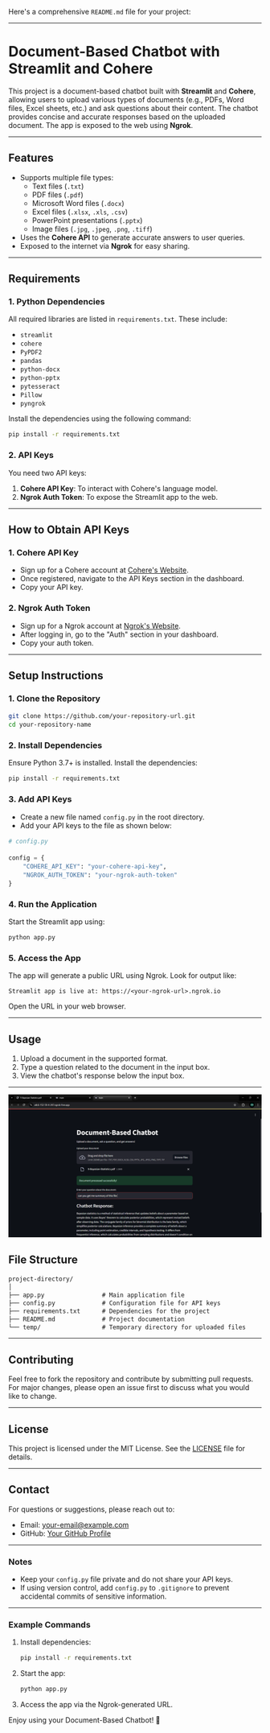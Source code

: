 Here's a comprehensive `README.md` file for your project:

---

# **Document-Based Chatbot with Streamlit and Cohere**

This project is a document-based chatbot built with **Streamlit** and **Cohere**, allowing users to upload various types of documents (e.g., PDFs, Word files, Excel sheets, etc.) and ask questions about their content. The chatbot provides concise and accurate responses based on the uploaded document. The app is exposed to the web using **Ngrok**.

---

## **Features**
- Supports multiple file types:
  - Text files (`.txt`)
  - PDF files (`.pdf`)
  - Microsoft Word files (`.docx`)
  - Excel files (`.xlsx`, `.xls`, `.csv`)
  - PowerPoint presentations (`.pptx`)
  - Image files (`.jpg`, `.jpeg`, `.png`, `.tiff`)
- Uses the **Cohere API** to generate accurate answers to user queries.
- Exposed to the internet via **Ngrok** for easy sharing.

---

## **Requirements**

### 1. **Python Dependencies**
All required libraries are listed in `requirements.txt`. These include:
- `streamlit`
- `cohere`
- `PyPDF2`
- `pandas`
- `python-docx`
- `python-pptx`
- `pytesseract`
- `Pillow`
- `pyngrok`

Install the dependencies using the following command:
```bash
pip install -r requirements.txt
```

### 2. **API Keys**
You need two API keys:
1. **Cohere API Key**: To interact with Cohere's language model.
2. **Ngrok Auth Token**: To expose the Streamlit app to the web.

---

## **How to Obtain API Keys**

### 1. **Cohere API Key**
- Sign up for a Cohere account at [Cohere's Website](https://cohere.ai/).
- Once registered, navigate to the API Keys section in the dashboard.
- Copy your API key.

### 2. **Ngrok Auth Token**
- Sign up for a Ngrok account at [Ngrok's Website](https://ngrok.com/).
- After logging in, go to the "Auth" section in your dashboard.
- Copy your auth token.

---

## **Setup Instructions**

### 1. **Clone the Repository**
```bash
git clone https://github.com/your-repository-url.git
cd your-repository-name
```

### 2. **Install Dependencies**
Ensure Python 3.7+ is installed. Install the dependencies:
```bash
pip install -r requirements.txt
```

### 3. **Add API Keys**
- Create a new file named `config.py` in the root directory.
- Add your API keys to the file as shown below:
```python
# config.py

config = {
    "COHERE_API_KEY": "your-cohere-api-key",
    "NGROK_AUTH_TOKEN": "your-ngrok-auth-token"
}
```

### 4. **Run the Application**
Start the Streamlit app using:
```bash
python app.py
```

### 5. **Access the App**
The app will generate a public URL using Ngrok. Look for output like:
```
Streamlit app is live at: https://<your-ngrok-url>.ngrok.io
```
Open the URL in your web browser.

---

## **Usage**

1. Upload a document in the supported format.
2. Type a question related to the document in the input box.
3. View the chatbot's response below the input box.

---

![SAMPLE INPUT OUTPUT](image.png)

## **File Structure**

```
project-directory/
│
├── app.py                # Main application file
├── config.py             # Configuration file for API keys
├── requirements.txt      # Dependencies for the project
├── README.md             # Project documentation
└── temp/                 # Temporary directory for uploaded files
```

---

## **Contributing**

Feel free to fork the repository and contribute by submitting pull requests. For major changes, please open an issue first to discuss what you would like to change.

---

## **License**

This project is licensed under the MIT License. See the [LICENSE](LICENSE) file for details.

---

## **Contact**
For questions or suggestions, please reach out to:

- Email: your-email@example.com
- GitHub: [Your GitHub Profile](https://github.com/your-profile)

---

### **Notes**
- Keep your `config.py` file private and do not share your API keys.
- If using version control, add `config.py` to `.gitignore` to prevent accidental commits of sensitive information.

---

### **Example Commands**

1. Install dependencies:
   ```bash
   pip install -r requirements.txt
   ```
2. Start the app:
   ```bash
   python app.py
   ```
3. Access the app via the Ngrok-generated URL. 

Enjoy using your Document-Based Chatbot! 🎉
